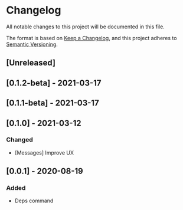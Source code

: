 # Changelog
All notable changes to this project will be documented in this file.

The format is based on [Keep a Changelog](https://keepachangelog.com/en/1.0.0/),
and this project adheres to [Semantic Versioning](https://semver.org/spec/v2.0.0.html).

## [Unreleased]

## [0.1.2-beta] - 2021-03-17

## [0.1.1-beta] - 2021-03-17

## [0.1.0] - 2021-03-12

### Changed

- [Messages] Improve UX

## [0.0.1] - 2020-08-19

### Added
- Deps command

